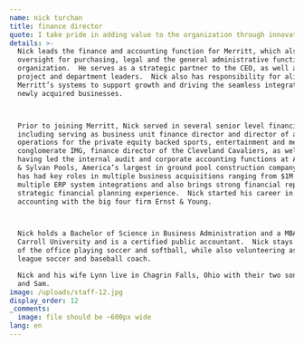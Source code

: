 ```yaml
---
name: nick turchan
title: finance director
quote: I take pride in adding value to the organization through innovation in all aspects of my role.  I am always in search of the most efficient and effective financial and operational processes.  Eliminating the friction of out dated systems and processes frees everyone up to focus on tasks that are more valuable to our external and internal customers.
details: >-
  Nick leads the finance and accounting function for Merritt, which also includes
  oversight for purchasing, legal and the general administrative functions of the
  organization.  He serves as a strategic partner to the CEO, as well as other
  project and department leaders.  Nick also has responsibility for aligning
  Merritt’s systems to support growth and driving the seamless integration of
  newly acquired businesses.



  Prior to joining Merritt, Nick served in several senior level financial roles,
  including serving as business unit finance director and director of accounting
  operations for the private equity backed sports, entertainment and media
  conglomerate IMG, finance director of the Cleveland Cavaliers, as well as
  having led the internal audit and corporate accounting functions at Anthony
  & Sylvan Pools, America’s largest in ground pool construction company.  Nick
  has had key roles in multiple business acquisitions ranging from $1M to $110M,
  multiple ERP system integrations and also brings strong financial reporting and
  strategic financial planning experience.  Nick started his career in public
  accounting with the big four firm Ernst & Young.



  Nick holds a Bachelor of Science in Business Administration and a MBA from John
  Carroll University and is a certified public accountant.  Nick stays active out
  of the office playing soccer and softball, while also volunteering as a youth
  league soccer and baseball coach.

  Nick and his wife Lynn live in Chagrin Falls, Ohio with their two sons, Nicky
  and Sam.
image: /uploads/staff-12.jpg
display_order: 12
_comments:
  image: file should be ~600px wide
lang: en
---
```


